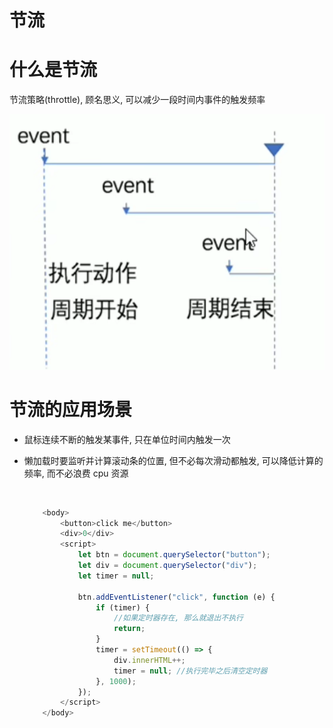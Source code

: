 # 节流

# 什么是节流

节流策略(throttle), 顾名思义, 可以减少一段时间内事件的触发频率

![Snipaste_2022-08-22_14-10-02](assets/Snipaste_2022-08-22_14-10-02-20220822141003-96obnb6.png)​

# 节流的应用场景

* 鼠标连续不断的触发某事件, 只在单位时间内触发一次
* 懒加载时要监听并计算滚动条的位置, 但不必每次滑动都触发, 可以降低计算的频率, 而不必浪费 cpu 资源

  ‍

  ```js
      <body>
          <button>click me</button>
          <div>0</div>
          <script>
              let btn = document.querySelector("button");
              let div = document.querySelector("div");
              let timer = null;

              btn.addEventListener("click", function (e) {
                  if (timer) {
                      //如果定时器存在, 那么就退出不执行
                      return;
                  }
                  timer = setTimeout(() => {
                      div.innerHTML++;
                      timer = null; //执行完毕之后清空定时器
                  }, 1000);
              });
          </script>
      </body>
  ```
